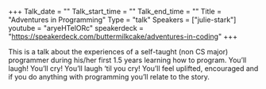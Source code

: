 +++
Talk_date = ""
Talk_start_time = ""
Talk_end_time = ""
Title = "Adventures in Programming"
Type = "talk"
Speakers = ["julie-stark"]
youtube = "aryeHTelORc"
speakerdeck = "https://speakerdeck.com/buttermilkcake/adventures-in-coding"
+++

This is a talk about the experiences of a self-taught (non CS major) programmer during his/her first 1.5 years learning how to program. You’ll laugh! You’ll cry! You’ll laugh ‘til you cry! You’ll feel uplifted, encouraged and if you do anything with programming you’ll relate to the story.
